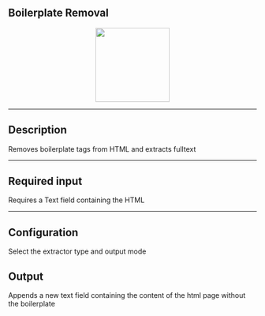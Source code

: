 <!--
  ~ Licensed to the Apache Software Foundation (ASF) under one or more
  ~ contributor license agreements.  See the NOTICE file distributed with
  ~ this work for additional information regarding copyright ownership.
  ~ The ASF licenses this file to You under the Apache License, Version 2.0
  ~ (the "License"); you may not use this file except in compliance with
  ~ the License.  You may obtain a copy of the License at
  ~
  ~    http://www.apache.org/licenses/LICENSE-2.0
  ~
  ~ Unless required by applicable law or agreed to in writing, software
  ~ distributed under the License is distributed on an "AS IS" BASIS,
  ~ WITHOUT WARRANTIES OR CONDITIONS OF ANY KIND, either express or implied.
  ~ See the License for the specific language governing permissions and
  ~ limitations under the License.
  ~
  -->

## Boilerplate Removal

<p align="center"> 
    <img src="/img/pipeline-elements/org.apache.streampipes.processors.transformation.flink.processor.boilerplate/icon.png" width="150px;" class="pe-image-documentation"/>
</p>

***

## Description

Removes boilerplate tags from HTML and extracts fulltext

***

## Required input
Requires a Text field containing the HTML

***

## Configuration

Select the extractor type and output mode

## Output
Appends a new text field containing the content of the html page without the boilerplate